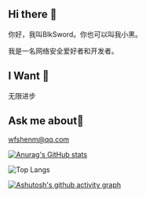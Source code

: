 ## Hi there 👋
你好，我叫BlkSword。你也可以叫我小黑。

我是一名网络安全爱好者和开发者。

## I Want 🤔 
无限进步

## Ask me about💬
wfshenm@qq.com

[![Anurag's GitHub stats](https://github-readme-stats.vercel.app/api?username=BlkSword)](https://github.com/anuraghazra/github-readme-stats)

![Top Langs](https://github-readme-stats.vercel.app/api/top-langs/?username=BlkSword&layout=compact)


[![Ashutosh's github activity graph](https://github-readme-activity-graph.vercel.app/graph?username=BlkSword&theme=github-compact	)](https://github.com/ashutosh00710/github-readme-activity-graph)


<!--
**BlkSword/BlkSword** is a ✨ _special_ ✨ repository because its `README.md` (this file) appears on your GitHub profile.

Here are some ideas to get you started:

- 🔭 I’m currently working on ...
- 🌱 I’m currently learning ...
- 👯 I’m looking to collaborate on ...
- 🤔 I’m looking for help with ...
- 💬 Ask me about ...
- 📫 How to reach me: ...
- 😄 Pronouns: ...
- ⚡ Fun fact: ...
-->
